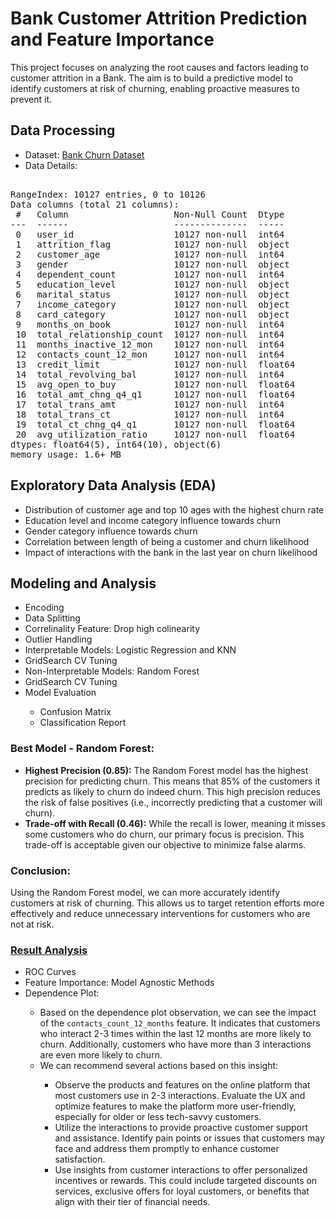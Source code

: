 <h1>Bank Customer Attrition Prediction and Feature Importance</h1>

<p>This project focuses on analyzing the root causes and factors leading to customer attrition in a Bank. The aim is to build a predictive model to identify customers at risk of churning, enabling proactive measures to prevent it.</p>

<h2>Data Processing</h2>
<ul>
  <li>Dataset: <a href="https://raw.githubusercontent.com/hadimaster65555/dataset_for_teaching/main/dataset/bank_churn_dataset/bank_churn_data.csv">Bank Churn Dataset</a></li>
  <li>Data Details:</li>
</ul>

<pre>
<class 'pandas.core.frame.DataFrame'>
RangeIndex: 10127 entries, 0 to 10126
Data columns (total 21 columns):
 #   Column                    Non-Null Count  Dtype  
---  ------                    --------------  -----  
 0   user_id                   10127 non-null  int64  
 1   attrition_flag            10127 non-null  object 
 2   customer_age              10127 non-null  int64  
 3   gender                    10127 non-null  object 
 4   dependent_count           10127 non-null  int64  
 5   education_level           10127 non-null  object 
 6   marital_status            10127 non-null  object 
 7   income_category           10127 non-null  object 
 8   card_category             10127 non-null  object 
 9   months_on_book            10127 non-null  int64  
 10  total_relationship_count  10127 non-null  int64  
 11  months_inactive_12_mon    10127 non-null  int64  
 12  contacts_count_12_mon     10127 non-null  int64  
 13  credit_limit              10127 non-null  float64
 14  total_revolving_bal       10127 non-null  int64  
 15  avg_open_to_buy           10127 non-null  float64
 16  total_amt_chng_q4_q1      10127 non-null  float64
 17  total_trans_amt           10127 non-null  int64  
 18  total_trans_ct            10127 non-null  int64  
 19  total_ct_chng_q4_q1       10127 non-null  float64
 20  avg_utilization_ratio     10127 non-null  float64
dtypes: float64(5), int64(10), object(6)
memory usage: 1.6+ MB
</pre>

<h2>Exploratory Data Analysis (EDA)</h2>
<ul>
  <li>Distribution of customer age and top 10 ages with the highest churn rate</li>
  <li>Education level and income category influence towards churn</li>
  <li>Gender category influence towards churn</li>
  <li>Correlation between length of being a customer and churn likelihood</li>
  <li>Impact of interactions with the bank in the last year on churn likelihood</li>
</ul>

<h2>Modeling and Analysis</h2>
<ul>
  <li>Encoding</li>
  <li>Data Splitting</li>
  <li>Correlinality Feature: Drop high colinearity</li>
  <li>Outlier Handling</li>
  <li>Interpretable Models: Logistic Regression and KNN</li>
  <li>GridSearch CV Tuning</li>
  <li>Non-Interpretable Models: Random Forest</li>
  <li>GridSearch CV Tuning</li>
  <li>Model Evaluation</li>
  <ul>
    <li>Confusion Matrix</li>
    <li>Classification Report</li>
  </ul>
</ul>

<h3>Best Model - Random Forest:</h3>
<ul>
  <li><strong>Highest Precision (0.85):</strong> The Random Forest model has the highest precision for predicting churn. This means that 85% of the customers it predicts as likely to churn do indeed churn. This high precision reduces the risk of false positives (i.e., incorrectly predicting that a customer will churn).</li>
  <li><strong>Trade-off with Recall (0.46):</strong> While the recall is lower, meaning it misses some customers who do churn, our primary focus is precision. This trade-off is acceptable given our objective to minimize false alarms.</li>
</ul>

<h3>Conclusion:</h3>
<p>Using the Random Forest model, we can more accurately identify customers at risk of churning. This allows us to target retention efforts more effectively and reduce unnecessary interventions for customers who are not at risk.</p>

<h3><a href="https://github.com/jvontama96/BankAttritionPrediction_And_FeatureImportance/tree/main/Bank_Result_and_FeatureImportance">Result Analysis</a></h3>
<ul>
  <li>ROC Curves</li>
  <li>Feature Importance: Model Agnostic Methods</li>
  <li>Dependence Plot:</li>
  <ul>
    <li>Based on the dependence plot observation, we can see the impact of the <code>contacts_count_12_months</code> feature. It indicates that customers who interact 2-3 times within the last 12 months are more likely to churn. Additionally, customers who have more than 3 interactions are even more likely to churn.</li>
    <li>We can recommend several actions based on this insight:</li>
    <ul>
      <li>Observe the products and features on the online platform that most customers use in 2-3 interactions. Evaluate the UX and optimize features to make the platform more user-friendly, especially for older or less tech-savvy customers.</li>
      <li>Utilize the interactions to provide proactive customer support and assistance. Identify pain points or issues that customers may face and address them promptly to enhance customer satisfaction.</li>
      <li>Use insights from customer interactions to offer personalized incentives or rewards. This could include targeted discounts on services, exclusive offers for loyal customers, or benefits that align with their tier of financial needs.</li>
    </ul>
  </ul>
</ul>
